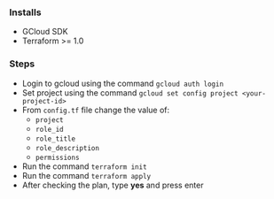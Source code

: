 
### Installs
 - GCloud SDK
 - Terraform >= 1.0
  
### Steps 
- Login to gcloud using the command `gcloud auth login`
- Set project using the command `gcloud set config project <your-project-id>`
- From `config.tf` file change the value of:
  - `project`
  - `role_id`
  - `role_title`
  - `role_description`
  - `permissions`
- Run the command `terraform init`
- Run the command `terraform apply`
- After checking the plan, type **yes** and press enter
